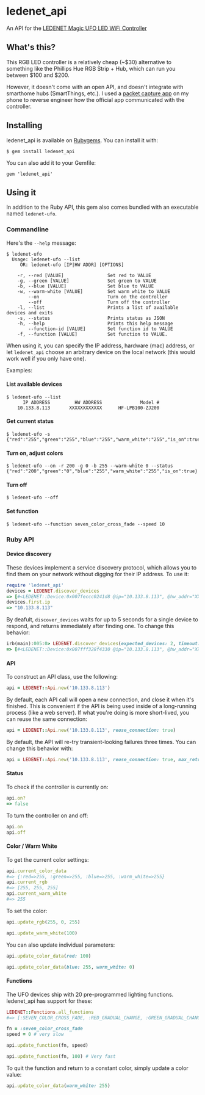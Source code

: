 # ledenet_api
An API for the [LEDENET Magic UFO LED WiFi Controller](http://amzn.com/B00MDKOSN0)

## What's this?
This RGB LED controller is a relatively cheap (~$30) alternative to something like the Phillips Hue RGB Strip + Hub, which can run you between $100 and $200. 

However, it doesn't come with an open API, and doesn't integrate with smarthome hubs (SmartThings, etc.). I used a [packet capture app](https://play.google.com/store/apps/details?id=app.greyshirts.sslcapture&hl=en) on my phone to reverse engineer how the official app communicated with the controller.

## Installing

ledenet_api is available on [Rubygems](https://rubygems.org). You can install it with:

```
$ gem install ledenet_api
```

You can also add it to your Gemfile:

```
gem 'ledenet_api'
```

## Using it

In addition to the Ruby API, this gem also comes bundled with an executable named `ledenet-ufo`.

### Commandline

Here's the `--help` message:

```
$ ledenet-ufo
  Usage: ledenet-ufo --list
     OR: ledenet-ufo [IP|HW ADDR] [OPTIONS]

    -r, --red [VALUE]                Set red to VALUE
    -g, --green [VALUE]              Set green to VALUE
    -b, --blue [VALUE]               Set blue to VALUE
    -w, --warm-white [VALUE]         Set warm white to VALUE
        --on                         Turn on the controller
        --off                        Turn off the controller
    -l, --list                       Prints a list of available devices and exits
    -s, --status                     Prints status as JSON
    -h, --help                       Prints this help message
        --function-id [VALUE]        Set function id to VALUE
    -f, --function [VALUE]           Set function to VALUE.
```

When using it, you can specify the IP address, hardware (mac) address, or let `ledenet_api` choose an arbitrary device on the local network (this would work well if you only have one).

Examples:

#### List available devices

```
$ ledenet-ufo --list
      IP ADDRESS         HW ADDRESS              Model #
    10.133.8.113       XXXXXXXXXXXX      HF-LPB100-ZJ200
```

#### Get current status

```
$ ledenet-ufo -s
{"red":"255","green":"255","blue":"255","warm_white":"255","is_on":true}
```

#### Turn on, adjust colors

```
$ ledenet-ufo --on -r 200 -g 0 -b 255 --warm-white 0 --status
{"red":"200","green":"0","blue":"255","warm_white":"255","is_on":true}
```

#### Turn off

```
$ ledenet-ufo --off
```

#### Set function

```
$ ledenet-ufo --function seven_color_cross_fade --speed 10
```

### Ruby API

#### Device discovery

These devices implement a service discovery protocol, which allows you to find them on your network without digging for their IP address. To use it:

```ruby
require 'ledenet_api'
devices = LEDENET.discover_devices
=> [#<LEDENET::Device:0x007feccc0241d8 @ip="10.133.8.113", @hw_addr="XXXXXXXXXXXX", @model="HF-LPB100-ZJ200">]
devices.first.ip
=> "10.133.8.113"
```

By deafult, `discover_devices` waits for up to 5 seconds for a single device to respond, and returns immediately after finding one. To change this behavior:

```ruby
irb(main):005:0> LEDENET.discover_devices(expected_devices: 2, timeout: 1)
=> [#<LEDENET::Device:0x007fff328f4330 @ip="10.133.8.113", @hw_addr="XXXXXXXXXXXX", @model="HF-LPB100-ZJ200">]
```

#### API

To construct an API class, use the following:

```ruby
api = LEDENET::Api.new('10.133.8.113')
```

By default, each API call will open a new connection, and close it when it's finished. This is convenient if the API is being used inside of a long-running process (like a web server). If what you're doing is more short-lived, you can reuse the same connection:

```ruby
api = LEDENET::Api.new('10.133.8.113', reuse_connection: true)
```

By default, the API will re-try transient-looking failures three times. You can change this behavior with:

```ruby
api = LEDENET::Api.new('10.133.8.113', reuse_connection: true, max_retries: 0)
```

#### Status

To check if the controller is currently on:

```ruby
api.on?
=> false
```

To turn the controller on and off:

```ruby
api.on
api.off
```

#### Color / Warm White

To get the current color settings:

```ruby
api.current_color_data
#=> {:red=>255, :green=>255, :blue=>255, :warm_white=>255}
api.current_rgb
#=> [255, 255, 255]
api.current_warm_white
#=> 255
```

To set the color:

```ruby
api.update_rgb(255, 0, 255)

api.update_warm_white(100)
```

You can also update individual parameters:

```ruby
api.update_color_data(red: 100)

api.update_color_data(blue: 255, warm_white: 0)
```

#### Functions

The UFO devices ship with 20 pre-programmed lighting functions. ledenet_api has support for these:

```ruby
LEDENET::Functions.all_functions
#=> [:SEVEN_COLOR_CROSS_FADE, :RED_GRADUAL_CHANGE, :GREEN_GRADUAL_CHANGE, :BLUE_GRADUAL_CHANGE, :YELLOW_GRADUAL_CHANGE, :CYAN_GRADUAL_CHANGE, :PURPLE_GRADUAL_CHANGE, :WHITE_GRADUAL_CHANGE, :RED_GREEN_CROSS_FADE, :RED_BLUE_CROSS_FADE, :SEVEN_COLOR_STROBE_FLASH, :RED_STROBE_FLASH, :GREEN_STROBE_FLASH, :BLUE_STROBE_FLASH, :YELLOW_STROBE_FLASH, :CYAN_STROBE_FLASH, :PURPLE_STROBE_FLASH, :WHITE_STROBE_FLASH, :SEVEN_COLOR_JUMPING_CHANGE, :GREEN_BLUE_CROSS_FADE]
```

```ruby
fn = :seven_color_cross_fade
speed = 0 # very slow

api.update_function(fn, speed)

api.update_function(fn, 100) # Very fast
```

To quit the function and return to a constant color, simply update a color value:

```ruby
api.update_color_data(warm_white: 255)
```
